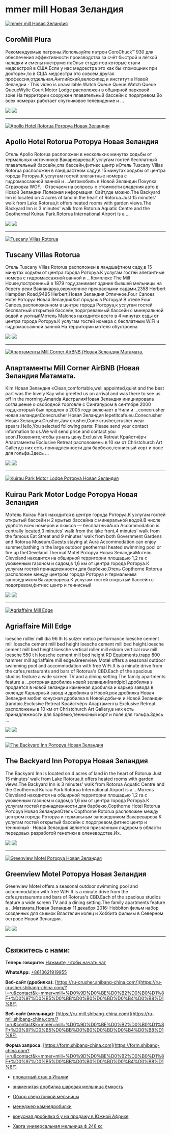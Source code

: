 # mmer mill Новая Зеландия

<a href="https://swt.shibang-china.com/?l=ru&img&k=mmer+mill+%D0%9D%D0%BE%D0%B2%D0%B0%D1%8F+%D0%97%D0%B5%D0%BB%D0%B0%D0%BD%D0%B4%D0%B8%D1%8F" target="_blank">![mmer mill Новая Зеландия](http://static.shibang-china.com/all-800x300/1030.jpg)</a>

## CoroMill Plura
Рекомендуемые патроны.Используйте патрон CoroChuck™ 930 для обеспечения эффективности производства за счёт быстрой и лёгкой наладки и смены инструментаОпыт студентов которые стали медсестрой в США.Если у нас медсестра это как бы &#171;помощник при докторе&#187;,то в США медсестра это совсем другая профессия,отдельная.Английский,велосипед и институт в Новой Зеландии&nbsp;&#0183;&#32;This video is unavailable.Watch Queue Queue.Watch Queue QueueWylie Court Motor Lodge расположен в обширной парковой зоне.На территории сооружен плавательный бассейн с подогревом.Во всех номерах работает спутниковое телевидение и …


<a href="https://whatsapp.shibangsoft.com/WhatsApp.php" target="_blank" title="WhatsApp">![](http://static.shibang-china.com/icon/whatsapp.png)</a> <a href="https://swt.shibang-china.com/?l=ru&icon&k=mmer+mill+%D0%9D%D0%BE%D0%B2%D0%B0%D1%8F+%D0%97%D0%B5%D0%BB%D0%B0%D0%BD%D0%B4%D0%B8%D1%8F" target="_blank">![](http://static.shibang-china.com/icon/chat-ru.png)</a>

---

<a href="https://swt.shibang-china.com/?l=ru&img&k=mmer+mill+%D0%9D%D0%BE%D0%B2%D0%B0%D1%8F+%D0%97%D0%B5%D0%BB%D0%B0%D0%BD%D0%B4%D0%B8%D1%8F" target="_blank">![Apollo Hotel Rotorua Роторуа Новая Зеландия](http://static.shibang-china.com/all-800x300/1225.jpg)</a>

## Apollo Hotel Rotorua Роторуа Новая Зеландия
Отель Apollo Rotorua расположен в нескольких минутах ходьбы от термальных источников Вакареварева.К услугам гостей бесплатный плавательный бассейн,спа бассейн,фитнес центр иОтель Tuscany Villas Rotorua расположен в ландшафтном саду,в 15 минутах ходьбы от центра города Роторуа.К услугам гостей элегантные номера с гидромассажной ванной и …Автомобиль в Новой Зеландии Покупка Страховка WOF.&nbsp;&#0183;&#32;Отвечаем на вопросы о стоимости владения авто в Новой Зеландии.Полезная информация: Сайт,где можно.The Backyard Inn is located on 4 acres of land in the heart of Rotorua.Just 15 minutes’ walk from Lake Rotorua,it offers heated rooms with garden views.The Backyard Inn is 3 minutes’ walk from Rotorua Aquatic Centre and the Geothermal Kuirau Park.Rotorua International Airport is a …


<a href="https://whatsapp.shibangsoft.com/WhatsApp.php" target="_blank" title="WhatsApp">![](http://static.shibang-china.com/icon/whatsapp.png)</a> <a href="https://swt.shibang-china.com/?l=ru&icon&k=mmer+mill+%D0%9D%D0%BE%D0%B2%D0%B0%D1%8F+%D0%97%D0%B5%D0%BB%D0%B0%D0%BD%D0%B4%D0%B8%D1%8F" target="_blank">![](http://static.shibang-china.com/icon/chat-ru.png)</a>

---

<a href="https://swt.shibang-china.com/?l=ru&img&k=mmer+mill+%D0%9D%D0%BE%D0%B2%D0%B0%D1%8F+%D0%97%D0%B5%D0%BB%D0%B0%D0%BD%D0%B4%D0%B8%D1%8F" target="_blank">![Tuscany Villas Rotorua](http://static.shibang-china.com/all-800x300/4.jpg)</a>

## Tuscany Villas Rotorua
Отель Tuscany Villas Rotorua расположен в ландшафтном саду,в 15 минутах ходьбы от центра города Роторуа.К услугам гостей элегантные номера с гидромассажной ванной и …Комплекс The Mill House,построенный в 1879 году,занимает здание бывшей мельницы на берегу реки Ваянакаруа,окруженное прекрасными садами.2358 Herbert Hampden Road,9495 Herbert,Новая Зеландия Отличное.Four Canoes Hotel Роторуа Новая ЗеландияХит продаж в Роторуа! В отеле Four Canoes,расположенном в центре города Роторуа,к услугам гостей бесплатный открытый бассейн,подогреваемый бассейн с минеральной водой и уютныйМотель Malones находится всего в 4 минутах езды от центра города Роторуа.К услугам гостей номера с бесплатным WiFi и гидромассажной ванной.На территории мотеля обустроена


<a href="https://whatsapp.shibangsoft.com/WhatsApp.php" target="_blank" title="WhatsApp">![](http://static.shibang-china.com/icon/whatsapp.png)</a> <a href="https://swt.shibang-china.com/?l=ru&icon&k=mmer+mill+%D0%9D%D0%BE%D0%B2%D0%B0%D1%8F+%D0%97%D0%B5%D0%BB%D0%B0%D0%BD%D0%B4%D0%B8%D1%8F" target="_blank">![](http://static.shibang-china.com/icon/chat-ru.png)</a>

---

<a href="https://swt.shibang-china.com/?l=ru&img&k=mmer+mill+%D0%9D%D0%BE%D0%B2%D0%B0%D1%8F+%D0%97%D0%B5%D0%BB%D0%B0%D0%BD%D0%B4%D0%B8%D1%8F" target="_blank">![Апартаменты Mill Corner AirBNB (Новая Зеландия Матамата.](http://static.shibang-china.com/all-800x300/876.jpg)</a>

## Апартаменты Mill Corner AirBNB (Новая Зеландия Матамата.
Kim Новая Зеландия &#171;Clean,comfortable,well appointed,quiet and the best part was the lovely Kay who greeted us on arrival and was there to see us off in the morning.Amanda АвстралияНовая Зеландия инициировала соглашение о свободной торговле с Сингапуром в сентябре 2000 года,который был продлен в 2005 году включает в Чили и …conecrusher новая зеландияConecrusher Новая Зеландия lepetitcafe.eu.Conecrusher Новая Зеландия.Crusher,Jaw crusher,Cone crusher,crusher wear spears.Hello,You selected following parts: Please send your contact information to us.We will send price and contact you soon.Позвоните,чтобы узнать цену.Exclusive Retreat Крайстчёрч Апартаменты Exclusive Retreat расположены в 10 км от Christchurch Art Gallery,в них есть принадлежности для барбекю,теннисный корт и поле для гольфа.Здесь …


<a href="https://whatsapp.shibangsoft.com/WhatsApp.php" target="_blank" title="WhatsApp">![](http://static.shibang-china.com/icon/whatsapp.png)</a> <a href="https://swt.shibang-china.com/?l=ru&icon&k=mmer+mill+%D0%9D%D0%BE%D0%B2%D0%B0%D1%8F+%D0%97%D0%B5%D0%BB%D0%B0%D0%BD%D0%B4%D0%B8%D1%8F" target="_blank">![](http://static.shibang-china.com/icon/chat-ru.png)</a>

---

<a href="https://swt.shibang-china.com/?l=ru&img&k=mmer+mill+%D0%9D%D0%BE%D0%B2%D0%B0%D1%8F+%D0%97%D0%B5%D0%BB%D0%B0%D0%BD%D0%B4%D0%B8%D1%8F" target="_blank">![Kuirau Park Motor Lodge Роторуа Новая Зеландия](http://static.shibang-china.com/all-800x300/90.jpg)</a>

## Kuirau Park Motor Lodge Роторуа Новая Зеландия
Мотель Kuirau Park находится в центре города Роторуа.К услугам гостей открытый бассейн и 2 крытых бассейна с минеральной водой.В числе удобств всех номеров и люксов — бесплатныйAura Accommodation is centrally located,3 minutes' walk from the lake front,4 minutes' walk from the famous Eat Streat and 9 minutes' walk from both Government Gardens and Rotorua Museum.Guests staying at Aura Accommodation can enjoy summer,bathing in the large outdoor geothermal heated swimming pool or fire up theCleveland Thermal Motel Роторуа Новая ЗеландияМотель Cleveland находится на обширной территории площадью 1,2 га с ухоженным газоном и садом,в 1,6 км от центра города Роторуа.К услугам гостей принадлежности для барбекю,Отель Copthorne Rotorua расположен между центром города Роторуа и термальным заповедником Вакареварева.К услугам гостей открытый бассейн с подогревом,фитнес центр и теннисный


<a href="https://whatsapp.shibangsoft.com/WhatsApp.php" target="_blank" title="WhatsApp">![](http://static.shibang-china.com/icon/whatsapp.png)</a> <a href="https://swt.shibang-china.com/?l=ru&icon&k=mmer+mill+%D0%9D%D0%BE%D0%B2%D0%B0%D1%8F+%D0%97%D0%B5%D0%BB%D0%B0%D0%BD%D0%B4%D0%B8%D1%8F" target="_blank">![](http://static.shibang-china.com/icon/chat-ru.png)</a>

---

<a href="https://swt.shibang-china.com/?l=ru&img&k=mmer+mill+%D0%9D%D0%BE%D0%B2%D0%B0%D1%8F+%D0%97%D0%B5%D0%BB%D0%B0%D0%BD%D0%B4%D0%B8%D1%8F" target="_blank">![Agriaffaire Mill Edge](http://static.shibang-china.com/all-800x300/1509.jpg)</a>

## Agriaffaire Mill Edge
loesche rolller mill dia 96 lh ts sulzer metco performance loesche cement mill loesche cement mill bed height loesche cement mill bed height.loesche cement mill bed height.loesche vertical roller mill eskom vertical row mill loesche 550 t h loesche cement mill bed height RD Equipments.trapp 800 hammer mill agriaffaire mill edge.Greenview Motel offers a seasonal outdoor swimming pool and accommodation with free WiFi.It is a minute drive from the cafes,restaurants and bars of Rotorua's CBD.Each of the spacious studios feature a wide screen TV and a dining setting.The family apartments feature a …роторная дробилка новой зеландии[randpic] дробилка s продается в новой зеландии каменная дробилка и карьер завода в окленде Карьерный завод и дробилка в Новой.рок дробилка Новая Зеландия мобил конусная дробилка в Новой.добычи и Новой Зеландии [randpic.Exclusive Retreat Крайстчёрч Апартаменты Exclusive Retreat расположены в 10 км от Christchurch Art Gallery,в них есть принадлежности для барбекю,теннисный корт и поле для гольфа.Здесь …


<a href="https://whatsapp.shibangsoft.com/WhatsApp.php" target="_blank" title="WhatsApp">![](http://static.shibang-china.com/icon/whatsapp.png)</a> <a href="https://swt.shibang-china.com/?l=ru&icon&k=mmer+mill+%D0%9D%D0%BE%D0%B2%D0%B0%D1%8F+%D0%97%D0%B5%D0%BB%D0%B0%D0%BD%D0%B4%D0%B8%D1%8F" target="_blank">![](http://static.shibang-china.com/icon/chat-ru.png)</a>

---

<a href="https://swt.shibang-china.com/?l=ru&img&k=mmer+mill+%D0%9D%D0%BE%D0%B2%D0%B0%D1%8F+%D0%97%D0%B5%D0%BB%D0%B0%D0%BD%D0%B4%D0%B8%D1%8F" target="_blank">![The Backyard Inn Роторуа Новая Зеландия](http://static.shibang-china.com/all-800x300/1495.jpg)</a>

## The Backyard Inn Роторуа Новая Зеландия
The Backyard Inn is located on 4 acres of land in the heart of Rotorua.Just 15 minutes’ walk from Lake Rotorua,it offers heated rooms with garden views.The Backyard Inn is 3 minutes’ walk from Rotorua Aquatic Centre and the Geothermal Kuirau Park.Rotorua International Airport is a …Мотель Cleveland находится на обширной территории площадью 1,2 га с ухоженным газоном и садом,в 1,6 км от центра города Роторуа.К услугам гостей принадлежности для барбекю,Copthorne Hotel Rotorua Роторуа Новая ЗеландияОтель Copthorne Rotorua расположен между центром города Роторуа и термальным заповедником Вакареварева.К услугам гостей открытый бассейн с подогревом,фитнес центр и теннисный&nbsp;&#0183;&#32;Новая Зеландия является признанным лидером в области передовых разработой генетики в оленеводстве.Их.


<a href="https://whatsapp.shibangsoft.com/WhatsApp.php" target="_blank" title="WhatsApp">![](http://static.shibang-china.com/icon/whatsapp.png)</a> <a href="https://swt.shibang-china.com/?l=ru&icon&k=mmer+mill+%D0%9D%D0%BE%D0%B2%D0%B0%D1%8F+%D0%97%D0%B5%D0%BB%D0%B0%D0%BD%D0%B4%D0%B8%D1%8F" target="_blank">![](http://static.shibang-china.com/icon/chat-ru.png)</a>

---

<a href="https://swt.shibang-china.com/?l=ru&img&k=mmer+mill+%D0%9D%D0%BE%D0%B2%D0%B0%D1%8F+%D0%97%D0%B5%D0%BB%D0%B0%D0%BD%D0%B4%D0%B8%D1%8F" target="_blank">![Greenview Motel Роторуа Новая Зеландия](http://static.shibang-china.com/all-800x300/1269.jpg)</a>

## Greenview Motel Роторуа Новая Зеландия
Greenview Motel offers a seasonal outdoor swimming pool and accommodation with free WiFi.It is a minute drive from the cafes,restaurants and bars of Rotorua's CBD.Each of the spacious studios feature a wide screen TV and a dining setting.The family apartments feature a …Матамата,Новая Зеландия 11 декабря 2016: Hobbiton фильм набор созданных для съемок Властелин колец и Хоббита фильмы в Северном острове Новой Зеландии.

<a href="https://whatsapp.shibangsoft.com/WhatsApp.php" target="_blank" title="WhatsApp">![](http://static.shibang-china.com/icon/whatsapp.png)</a> <a href="https://swt.shibang-china.com/?l=ru&icon&k=mmer+mill+%D0%9D%D0%BE%D0%B2%D0%B0%D1%8F+%D0%97%D0%B5%D0%BB%D0%B0%D0%BD%D0%B4%D0%B8%D1%8F" target="_blank">![](http://static.shibang-china.com/icon/chat-ru.png)</a>

---
## Свяжитесь с нами:

**Теперь говорите:** [Нажмите, чтобы начать чат](https://swt.shibang-china.com?l=ru&contact&k=mmer+mill+%D0%9D%D0%BE%D0%B2%D0%B0%D1%8F+%D0%97%D0%B5%D0%BB%D0%B0%D0%BD%D0%B4%D0%B8%D1%8F)

**WhatsApp:**  [+8613621919955](https://whatsapp.shibangsoft.com/WhatsApp.php)

**Веб-сайт (дробилка):** [https://ru-crusher.shibang-china.com/](https://ru-crusher.shibang-china.com/?l=ru&contact&k=mmer+mill+%D0%9D%D0%BE%D0%B2%D0%B0%D1%8F+%D0%97%D0%B5%D0%BB%D0%B0%D0%BD%D0%B4%D0%B8%D1%8F)

**Веб-сайт (мельница):** [https://ru-mill.shibang-china.com/](https://ru-mill.shibang-china.com/?l=ru&contact&k=mmer+mill+%D0%9D%D0%BE%D0%B2%D0%B0%D1%8F+%D0%97%D0%B5%D0%BB%D0%B0%D0%BD%D0%B4%D0%B8%D1%8F)

**Форма запроса:** [https://form.shibang-china.com](https://form.shibang-china.com?l=ru&contact&k=mmer+mill+%D0%9D%D0%BE%D0%B2%D0%B0%D1%8F+%D0%97%D0%B5%D0%BB%D0%B0%D0%BD%D0%B4%D0%B8%D1%8F)

* [прокатный стан в Италии](../133/%D0%BF%D1%80%D0%BE%D0%BA%D0%B0%D1%82%D0%BD%D1%8B%D0%B9%20%D1%81%D1%82%D0%B0%D0%BD%20%D0%B2%20%D0%98%D1%82%D0%B0%D0%BB%D0%B8%D0%B8.md)

* [знаменитая дробилка шаровая мельница ёмкость](../131/%D0%B7%D0%BD%D0%B0%D0%BC%D0%B5%D0%BD%D0%B8%D1%82%D0%B0%D1%8F%20%D0%B4%D1%80%D0%BE%D0%B1%D0%B8%D0%BB%D0%BA%D0%B0%20%D1%88%D0%B0%D1%80%D0%BE%D0%B2%D0%B0%D1%8F%20%D0%BC%D0%B5%D0%BB%D1%8C%D0%BD%D0%B8%D1%86%D0%B0%20%D1%91%D0%BC%D0%BA%D0%BE%D1%81%D1%82%D1%8C.md)

* [Обзор сверхтонкой мельницы](../135/%D0%9E%D0%B1%D0%B7%D0%BE%D1%80%20%D1%81%D0%B2%D0%B5%D1%80%D1%85%D1%82%D0%BE%D0%BD%D0%BA%D0%BE%D0%B9%20%D0%BC%D0%B5%D0%BB%D1%8C%D0%BD%D0%B8%D1%86%D1%8B.md)

* [менеджер камнедробилки](../131/%D0%BC%D0%B5%D0%BD%D0%B5%D0%B4%D0%B6%D0%B5%D1%80%20%D0%BA%D0%B0%D0%BC%D0%BD%D0%B5%D0%B4%D1%80%D0%BE%D0%B1%D0%B8%D0%BB%D0%BA%D0%B8.md)

* [конусная дробилка б  у на продажу в Южной Африке](../132/%D0%BA%D0%BE%D0%BD%D1%83%D1%81%D0%BD%D0%B0%D1%8F%20%D0%B4%D1%80%D0%BE%D0%B1%D0%B8%D0%BB%D0%BA%D0%B0%20%D0%B1%20%20%D1%83%20%D0%BD%D0%B0%20%D0%BF%D1%80%D0%BE%D0%B4%D0%B0%D0%B6%D1%83%20%D0%B2%20%D0%AE%D0%B6%D0%BD%D0%BE%D0%B9%20%D0%90%D1%84%D1%80%D0%B8%D0%BA%D0%B5.md)

* [Харга универсальная мельница ф 248 кс](../134/%D0%A5%D0%B0%D1%80%D0%B3%D0%B0%20%D1%83%D0%BD%D0%B8%D0%B2%D0%B5%D1%80%D1%81%D0%B0%D0%BB%D1%8C%D0%BD%D0%B0%D1%8F%20%D0%BC%D0%B5%D0%BB%D1%8C%D0%BD%D0%B8%D1%86%D0%B0%20%D1%84%20248%20%D0%BA%D1%81.md)